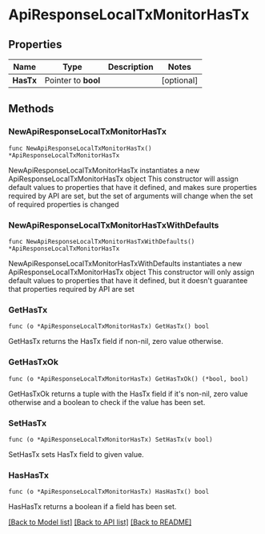 # ApiResponseLocalTxMonitorHasTx

## Properties

Name | Type | Description | Notes
------------ | ------------- | ------------- | -------------
**HasTx** | Pointer to **bool** |  | [optional] 

## Methods

### NewApiResponseLocalTxMonitorHasTx

`func NewApiResponseLocalTxMonitorHasTx() *ApiResponseLocalTxMonitorHasTx`

NewApiResponseLocalTxMonitorHasTx instantiates a new ApiResponseLocalTxMonitorHasTx object
This constructor will assign default values to properties that have it defined,
and makes sure properties required by API are set, but the set of arguments
will change when the set of required properties is changed

### NewApiResponseLocalTxMonitorHasTxWithDefaults

`func NewApiResponseLocalTxMonitorHasTxWithDefaults() *ApiResponseLocalTxMonitorHasTx`

NewApiResponseLocalTxMonitorHasTxWithDefaults instantiates a new ApiResponseLocalTxMonitorHasTx object
This constructor will only assign default values to properties that have it defined,
but it doesn't guarantee that properties required by API are set

### GetHasTx

`func (o *ApiResponseLocalTxMonitorHasTx) GetHasTx() bool`

GetHasTx returns the HasTx field if non-nil, zero value otherwise.

### GetHasTxOk

`func (o *ApiResponseLocalTxMonitorHasTx) GetHasTxOk() (*bool, bool)`

GetHasTxOk returns a tuple with the HasTx field if it's non-nil, zero value otherwise
and a boolean to check if the value has been set.

### SetHasTx

`func (o *ApiResponseLocalTxMonitorHasTx) SetHasTx(v bool)`

SetHasTx sets HasTx field to given value.

### HasHasTx

`func (o *ApiResponseLocalTxMonitorHasTx) HasHasTx() bool`

HasHasTx returns a boolean if a field has been set.


[[Back to Model list]](../README.md#documentation-for-models) [[Back to API list]](../README.md#documentation-for-api-endpoints) [[Back to README]](../README.md)


